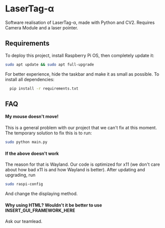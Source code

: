 
# LaserTag-α

Software realisation of LaserTag-α, made with Python and CV2. Requires Camera Module and a laser pointer.



## Requirements 

To deploy this project, install Raspberry Pi OS, then completely update it:
```bash
sudo apt update && sudo apt full-upgrade
```
For better experience, hide the taskbar and make it as small as possible.
To install all dependencies:
```bash
  pip install -r requirements.txt
```



## FAQ

#### My mouse doesn't move!

This is a general problem with our project that we can't fix at this moment. The temporary solution to fix this is to run:
```bash
sudo python main.py
```
#### If the above doesn't work

The reason for that is Wayland. Our code is optimized for x11 (we don't care about how bad x11 is and how Wayland is better). After updating and upgrading, run
```bash
sudo raspi-config
```
And change the displaying method.

#### Why using HTML? Wouldn't it be better to use INSERT_GUI_FRAMEWORK_HERE

Ask our teamlead.




